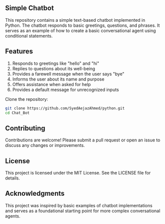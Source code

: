 ## Simple Chatbot

This repository contains a simple text-based chatbot implemented in Python. The chatbot responds to basic greetings, questions, and phrases. It serves as an example of how to create a basic conversational agent using conditional statements.

## Features
1. Responds to greetings like "hello" and "hi"
2. Replies to questions about its well-being
3. Provides a farewell message when the user says "bye"
4. Informs the user about its name and purpose
5. Offers assistance when asked for help
6. Provides a default message for unrecognized inputs

Clone the repository: 
```bash
git clone https://github.com/SyedAejazAhmed/python.git
cd Chat_Bot
```

## Contributing
Contributions are welcome! Please submit a pull request or open an issue to discuss any changes or improvements.

## License
This project is licensed under the MIT License. See the LICENSE file for details.

## Acknowledgments
This project was inspired by basic examples of chatbot implementations and serves as a foundational starting point for more complex conversational agents.
